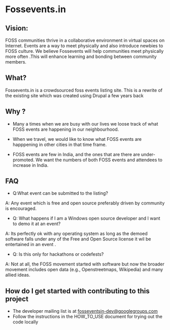 Fossevents.in
===============

Vision:
---------
FOSS communities thrive in a collaborative environment in virtual spaces on Internet.
Events are a  way to meet physically and also introduce newbies to FOSS culture. We believe Fossevents will help communities meet physically more often .This will enhance learning and bonding between community members.

What?
-----------
Fossevents.in is a crowdsourced foss events listing site.
This is a rewrite of the existing site which was created using Drupal a few years back

Why ?
--------
* Many a times when we are busy with our lives we loose track of what FOSS events are happening in our neighbourhood.

* When we  travel, we would like to know what FOSS events are happpening in other cities in that time frame.

* FOSS events are few in India, and the ones that are there are under-promoted. We want the numbers of both FOSS events and attendees to increase in India.

FAQ
--------
 
* Q:What event can be submitted to the listing?
 
 A: Any event which is free and open source preferably driven by community is encouraged.
 
* Q: What happens if I am a Windows open source developer and I want to demo it at an event?
 
 A: Its perfectly ok with any operating system as long as the demoed software falls under any of the Free and Open Source license it wil be entertained in an event .

* Q: Is this only for hackathons or codefests?

 A: Not at all, the FOSS movement started with software but now the broader movement includes open data (e.g., Openstreetmaps, Wikipedia) and many allied ideas.

How do I get started with contributing to this project
-----------------------------------------------------
* The developer mailing list is at [fosseventsin-dev@googlegroups.com](https://groups.google.com/forum/#!forum/fosseventsin-dev)
* Follow the instructions in the HOW_TO_USE document for trying out the code locally